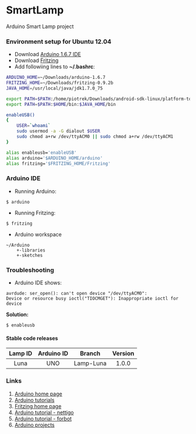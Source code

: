 # SmartLamp

Arduino Smart Lamp project

### Environment setup for Ubuntu 12.04

* Download [Arduino 1.6.7 IDE](https://www.arduino.cc/en/Main/Software)
* Download [Fritzing](http://fritzing.org/download/)
* Add followiing lines to **~/.bashrc**:

```bash
ARDUINO_HOME=~/Downloads/arduino-1.6.7
FRITZING_HOME=~/Downloads/fritzing-0.9.2b
JAVA_HOME=/usr/local/java/jdk1.7.0_75

export PATH=$PATH:/home/piotrek/Downloads/android-sdk-linux/platform-tools:$ARDUINO_HOME:$FRITZING_HOME
export PATH=$PATH:$HOME/bin:$JAVA_HOME/bin

enableUSB()
{
	USER=`whoami`
	sudo usermod -a -G dialout $USER 
	sudo chmod a+rw /dev/ttyACM0 || sudo chmod a+rw /dev/ttyACM1
}

alias enableusb='enableUSB'
alias arduino='$ARDUINO_HOME/arduino'
alias fritzing='$FRITZING_HOME/Fritzing'
```

### Arduino IDE

* Running Arduino:

`$ arduino`

* Running Fritzing:

`$ fritzing`

* Arduino workspace

```
~/Arduino
	+-libraries
	+-sketches
```

### Troubleshooting

* Arduino IDE shows:

```
avrdude: ser_open(): can't open device "/dev/ttyACM0": 
Device or resource busy ioctl("TIOCMGET"): Inappropriate ioctl for device
```

**Solution:**

`$ enableusb`

#### Stable code releases

| Lamp ID            | Arduino ID | Branch    | Version |
| :----------------: | :--------: | :-------: | :-----: |
| Luna               | UNO        | Lamp-Luna | 1.0.0   |

### Links

1. [Arduino home page](https://www.arduino.cc/en/Guide/HomePage)
2. [Arduino tutorials](https://www.arduino.cc/en/Tutorial/HomePage)
3. [Fritzing home page](http://fritzing.org/learning/)
4. [Arduino tutorial - nettigo](http://akademia.nettigo.pl/playlist/arduino_dla_poczatkujacych.html)
5. [Arduino tutorial - forbot](http://forbot.pl/blog/artykuly/programowanie/kurs-arduino-w-robotyce-1-wstep-id936)
6. [Arduino projects](http://www.instructables.com/tag/type-id/category-technology/channel-arduino/)